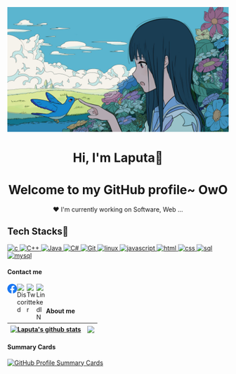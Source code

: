 
<p align="center">
  <a href="https://github.com/ThanhCongHE161306" >
    <img src="banner.jpg" alt="Laputa Banner"></a>
</p>

<h1 align="center">Hi, I'm <a >Laputa</a>👋</h1>
<h1 align="center">Welcome to my GitHub profile~ OwO</h1>

<p align="center">❤ I'm currently working on Software, Web ...</p>

## **Tech Stacks🧰**<br>

<p align='center'>


<p align="left">
<a href="https://www.cprogramming.com/" target="_blank"> <img src="https://img.shields.io/badge/C-A8B9CC?style=for-the-badge&logo=c&logoColor=white" alt="c"/> </a>
<a href="https://isocpp.org/std/the-standard" target="_blank"> <img src="https://img.shields.io/badge/C++-00599C.svg?style=for-the-badge&logo=C++&logoColor=white" alt="C++"/> </a>
<a href="https://www.java.com" target="_blank"> <img src="https://img.shields.io/badge/Java-ED8B00?style=for-the-badge&logo=java&logoColor=white" alt="Java"/> </a> 
  <a href="#" target="_blank"> <img src="https://img.shields.io/badge/c%23-%23239120.svg?style=for-the-badge&logo=c-sharp&logoColor=white" alt="C#"/> </a>
<a href="https://git-scm.com/" target="_blank"> <img src="https://img.shields.io/badge/Git-F05032.svg?style=for-the-badge&logo=Git&logoColor=white" alt="Git"/> </a>
<a href="https://www.linux.org/" target="_blank"> <img src="https://img.shields.io/badge/Linux-FCC624.svg?style=for-the-badge&logo=Linux&logoColor=black" alt="linux"/> </a>
 <a href="https://www.javascript.com/" target="_blank"> <img src="https://img.shields.io/badge/JavaScript-F7DF1E.svg?style=for-the-badge&logo=JavaScript&logoColor=white" alt="javascript"/> </a>
 <a href="#" target="_blank"> <img src="https://img.shields.io/badge/HTML5-E34F26.svg?style=for-the-badge&logo=HTML5&logoColor=white" alt="html"/> </a>
 <a href="#" target="_blank"> <img src="https://img.shields.io/badge/CSS3-1572B6.svg?style=for-the-badge&logo=CSS3&logoColor=white" alt="css"/> </a>
 <a href="#" target="_blank"> <img src="https://img.shields.io/badge/Microsoft%20SQL%20Server-CC2927?style=for-the-badge&logo=microsoft%20sql%20server&logoColor=white" alt="sql"/> </a>
 <a href="#" target="_blank"> <img src="https://img.shields.io/badge/MySQL-4479A1.svg?style=for-the-badge&logo=MySQL&logoColor=white" alt="mysql"/> </a>
  
<p> <h4>Contact me</h4> </p>

<a href="https://www.facebook.com/nguyencong.1606">
  <img align="left" alt="Instagram" width="22px" src="/img/Facebook_logo.svg" />
</a>
<a href="https://discord.gg/ZmcJteT2v7">
  <img align="left" alt="Discord" width="22px" src="https://raw.githubusercontent.com/peterthehan/peterthehan/master/assets/discord.svg" />
</a>
<a href="https://twitter.com/Laputa_1606">
  <img align="left" alt="Twitter" width="22px" src="https://raw.githubusercontent.com/peterthehan/peterthehan/master/assets/twitter.svg" />
</a>
<a href="https://www.linkedin.com/in/nguyencong1606/">
  <img align="left" alt="LinkedIN" width="22px" src="https://raw.githubusercontent.com/peterthehan/peterthehan/master/assets/linkedin.svg" />
</a>
<br>
<br>
<p> <h4>About me</h4> </p>

| <a href="https://github.com/ThanhCongHE161306"><img align="center" src="https://github-readme-stats.vercel.app/api?username=ThanhCongHE161306&show_icons=true&include_all_commits=true&theme=default&hide_border=true" alt="Laputa's github stats" /></a> | <a href="https://github.com/ThanhCongHE161306"><img align="center" src="https://github-readme-stats.vercel.app/api/top-langs/?username=ThanhCongHE161306&layout=compact&theme=default&hide_border=true" /></a> |
| ------------- | ------------- |

<p> <h4>Summary Cards</h4> </p>
<a href="https://github.com/Laputa16" >
<p> 

![GitHub Profile Summary Cards](http://github-profile-summary-cards.vercel.app/api/cards/profile-details?username=ThanhCongHE161306&theme=nord_bright)
</p></a>



